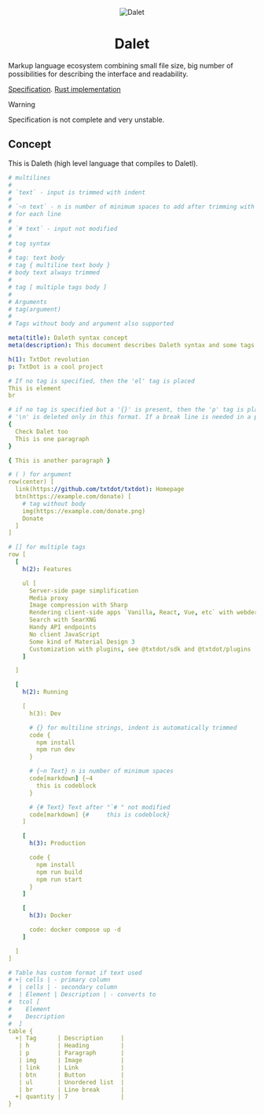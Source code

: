 <div align="center">

![Dalet](https://github.com/TxtDot/.github/blob/main/imgs/dalet.png?raw=true)

# Dalet

</div>

Markup language ecosystem сombining small file size, big number of possibilities for describing the interface and readability.

[Specification](./specification/main.md).
[Rust implementation](https://github.com/TxtDot/dalet-rs)

> [!WARNING]
> Specification is not complete and very unstable.

## Concept

This is Daleth (high level language that compiles to Daletl).

```yaml
# multilines
#
# `text` - input is trimmed with indent
#
# `~n text` - n is number of minimum spaces to add after trimming with indent
# for each line
#
# `# text` - input not modified
#
# tag syntax
#
# tag: text body
# tag { multiline text body }
# body text always trimmed
#
# tag [ multiple tags body ]
#
# Arguments
# tag(argument)
#
# Tags without body and argument also supported

meta(title): Daleth syntax concept
meta(description): This document describes Daleth syntax and some tags

h(1): TxtDot revolution
p: TxtDot is a cool project

# If no tag is specified, then the 'el' tag is placed
This is element
br

# if no tag is specified but a '{}' is present, then the 'p' tag is placed
# '\n' is deleted only in this format. If a break line is needed in a paragraph, use '  \n'.
{
  Check Dalet too
  This is one paragraph
}

{ This is another paragraph }

# ( ) for argument
row(center) [
  link(https://github.com/txtdot/txtdot): Homepage
  btn(https://example.com/donate) [
    # tag without body
    img(https://example.com/donate.png)
    Donate
  ]
]

# [] for multiple tags
row [
  [
    h(2): Features

    ul [
      Server-side page simplification
      Media proxy
      Image compression with Sharp
      Rendering client-side apps `Vanilla, React, Vue, etc` with webder
      Search with SearXNG
      Handy API endpoints
      No client JavaScript
      Some kind of Material Design 3
      Customization with plugins, see @txtdot/sdk and @txtdot/plugins
    ]

  ]

  [
    h(2): Running

    [
      h(3): Dev

      # {} for multiline strings, indent is automatically trimmed
      code {
        npm install
        npm run dev
      }

      # {~n Text} n is number of minimum spaces
      code[markdown] {~4
        this is codeblock
      }

      # {# Text} Text after "`# " not modified
      code[markdown] {#     this is codeblock}
    ]

    [
      h(3): Production

      code {
        npm install
        npm run build
        npm run start
      }
    ]

    [
      h(3): Docker

      code: docker compose up -d
    ]

  ]
]

# Table has custom format if text used
# +| cells | - primary column
#  | cells | - secondary column
#  | Element | Description | - converts to
#  tcol [
#    Element
#    Description
#  ]
table {
  +| Tag      | Description     |
   | h        | Heading         |
   | p        | Paragraph       |
   | img      | Image           |
   | link     | Link            |
   | btn      | Button          |
   | ul       | Unordered list  |
   | br       | Line break      |
  +| quantity | 7               |
}
```
